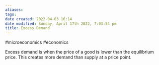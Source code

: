 ```yaml
---
aliases: 
tags: 
date created: 2022-04-03 16:14
date modified: Sunday, April 17th 2022, 7:03:54 pm
title: Excess Demand
---
```


#microeconomics #economics

Excess demand is when the price of a good is lower than the equilibrium price.
This creates more demand than supply at a price point.